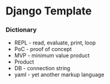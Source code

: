 # Django Template

### Dictionary
- REPL - read, evaluate, print, loop
- PoC - proof of concept
- MVP - minimum value product
- Product  
- DB - connection string
- yaml - yet another markup language